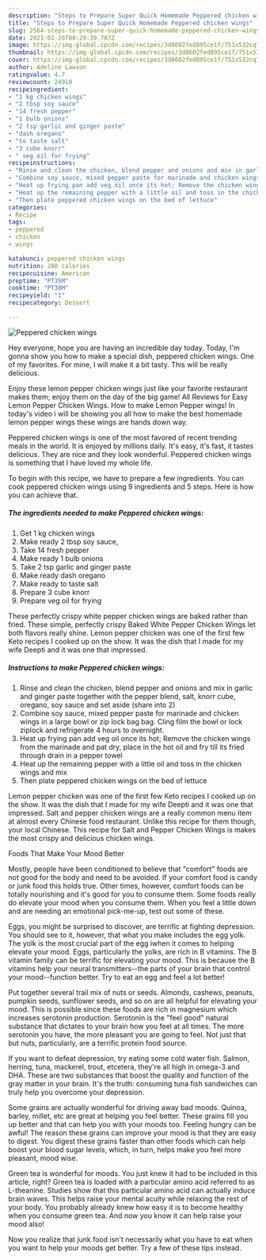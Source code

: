 ```yaml
---
description: "Steps to Prepare Super Quick Homemade Peppered chicken wings"
title: "Steps to Prepare Super Quick Homemade Peppered chicken wings"
slug: 2564-steps-to-prepare-super-quick-homemade-peppered-chicken-wings
date: 2021-01-26T00:29:39.787Z
image: https://img-global.cpcdn.com/recipes/3d8602fed895ce1f/751x532cq70/peppered-chicken-wings-recipe-main-photo.jpg
thumbnail: https://img-global.cpcdn.com/recipes/3d8602fed895ce1f/751x532cq70/peppered-chicken-wings-recipe-main-photo.jpg
cover: https://img-global.cpcdn.com/recipes/3d8602fed895ce1f/751x532cq70/peppered-chicken-wings-recipe-main-photo.jpg
author: Adeline Lawson
ratingvalue: 4.7
reviewcount: 24910
recipeingredient:
- "1 kg chicken wings"
- "2 tbsp soy sauce"
- "14 fresh pepper"
- "1 bulb onions"
- "2 tsp garlic and ginger paste"
- "dash oregano"
- "to taste salt"
- "3 cube knorr"
- " veg oil for frying"
recipeinstructions:
- "Rinse and clean the chicken, blend pepper and onions and mix in garlic and ginger paste together with the pepper blend, salt, knorr cube, oregano, soy sauce and set aside (share into 2)"
- "Combine soy sauce, mixed pepper paste for marinade and chicken wings in a large bowl or zip lock bag bag. Cling film the bowl or lock ziplock and refrigerate 4 hours to overnight."
- "Heat up frying pan add veg oil once its hot; Remove the chicken wings from the marinade and pat dry, place in the hot oil and fry till its fried through drain in a pepper towel"
- "Heat up the remaining pepper with a little oil and toss in the chicken wings and mix"
- "Then plate peppered chicken wings on the bed of lettuce"
categories:
- Recipe
tags:
- peppered
- chicken
- wings

katakunci: peppered chicken wings 
nutrition: 288 calories
recipecuisine: American
preptime: "PT35M"
cooktime: "PT38M"
recipeyield: "1"
recipecategory: Dessert

---
```



![Peppered chicken wings](https://img-global.cpcdn.com/recipes/3d8602fed895ce1f/751x532cq70/peppered-chicken-wings-recipe-main-photo.jpg)

Hey everyone, hope you are having an incredible day today. Today, I'm gonna show you how to make a special dish, peppered chicken wings. One of my favorites. For mine, I will make it a bit tasty. This will be really delicious.

Enjoy these lemon pepper chicken wings just like your favorite restaurant makes them; enjoy them on the day of the big game! All Reviews for Easy Lemon Pepper Chicken Wings. How to make Lemon Pepper wings! In today&#39;s video i will be showing you all how to make the best homemade lemon pepper wings these wings are hands down way.

Peppered chicken wings is one of the most favored of recent trending meals in the world. It is enjoyed by millions daily. It's easy, it's fast, it tastes delicious. They are nice and they look wonderful. Peppered chicken wings is something that I have loved my whole life.


To begin with this recipe, we have to prepare a few ingredients. You can cook peppered chicken wings using 9 ingredients and 5 steps. Here is how you can achieve that.

<!--inarticleads1-->

##### The ingredients needed to make Peppered chicken wings:

1. Get 1 kg chicken wings
1. Make ready 2 tbsp soy sauce,
1. Take 14 fresh pepper
1. Make ready 1 bulb onions
1. Take 2 tsp garlic and ginger paste
1. Make ready dash oregano
1. Make ready to taste salt
1. Prepare 3 cube knorr
1. Prepare  veg oil for frying


These perfectly crispy white pepper chicken wings are baked rather than fried. These simple, perfectly crispy Baked White Pepper Chicken Wings let both flavors really shine. Lemon pepper chicken was one of the first few Keto recipes I cooked up on the show. It was the dish that I made for my wife Deepti and it was one that impressed. 

<!--inarticleads2-->

##### Instructions to make Peppered chicken wings:

1. Rinse and clean the chicken, blend pepper and onions and mix in garlic and ginger paste together with the pepper blend, salt, knorr cube, oregano, soy sauce and set aside (share into 2)
1. Combine soy sauce, mixed pepper paste for marinade and chicken wings in a large bowl or zip lock bag bag. Cling film the bowl or lock ziplock and refrigerate 4 hours to overnight.
1. Heat up frying pan add veg oil once its hot; Remove the chicken wings from the marinade and pat dry, place in the hot oil and fry till its fried through drain in a pepper towel
1. Heat up the remaining pepper with a little oil and toss in the chicken wings and mix
1. Then plate peppered chicken wings on the bed of lettuce


Lemon pepper chicken was one of the first few Keto recipes I cooked up on the show. It was the dish that I made for my wife Deepti and it was one that impressed. Salt and pepper chicken wings are a really common menu item at almost every Chinese food restaurant. Unlike this recipe for them though, your local Chinese. This recipe for Salt and Pepper Chicken Wings is makes the most crispy and delicious chicken wings. 

Foods That Make Your Mood Better


Mostly, people have been conditioned to believe that "comfort" foods are not good for the body and need to be avoided. If your comfort food is candy or junk food this holds true. Other times, however, comfort foods can be totally nourishing and it's good for you to consume them. Some foods really do elevate your mood when you consume them. When you feel a little down and are needing an emotional pick-me-up, test out some of these.

Eggs, you might be surprised to discover, are terrific at fighting depression. You should see to it, however, that what you make includes the egg yolk. The yolk is the most crucial part of the egg iwhen it comes to helping elevate your mood. Eggs, particularly the yolks, are rich in B vitamins. The B vitamin family can be terrific for elevating your mood. This is because the B vitamins help your neural transmitters--the parts of your brain that control your mood--function better. Try to eat an egg and feel a lot better!

Put together several trail mix of nuts or seeds. Almonds, cashews, peanuts, pumpkin seeds, sunflower seeds, and so on are all helpful for elevating your mood. This is possible since these foods are rich in magnesium which increases serotonin production. Serotonin is the "feel good" natural substance that dictates to your brain how you feel at all times. The more serotonin you have, the more pleasant you are going to feel. Not just that but nuts, particularly, are a terrific protein food source.

If you want to defeat depression, try eating some cold water fish. Salmon, herring, tuna, mackerel, trout, etcetera, they're all high in omega-3 and DHA. These are two substances that boost the quality and function of the gray matter in your brain. It's the truth: consuming tuna fish sandwiches can truly help you overcome your depression. 

Some grains are actually wonderful for driving away bad moods. Quinoa, barley, millet, etc are great at helping you feel better. These grains fill you up better and that can help you with your moods too. Feeling hungry can be awful! The reason these grains can improve your mood is that they are easy to digest. You digest these grains faster than other foods which can help boost your blood sugar levels, which, in turn, helps make you feel more pleasant, mood wise.

Green tea is wonderful for moods. You just knew it had to be included in this article, right? Green tea is loaded with a particular amino acid referred to as L-theanine. Studies show that this particular amino acid can actually induce brain waves. This helps raise your mental acuity while relaxing the rest of your body. You probably already knew how easy it is to become healthy when you consume green tea. And now you know it can help raise your mood also!

Now you realize that junk food isn't necessarily what you have to eat when you want to help your moods get better. Try  a few  of  these  tips  instead.

